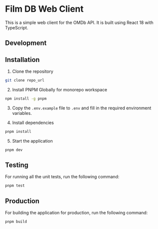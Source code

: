 # Film DB Web Client

This is a simple web client for the OMDb API. It is built using React 18 with TypeScript.

## Development

## Installation
1. Clone the repository
```bash
git clone repo_url
```
2. Install PNPM Globally for monorepo workspace
```bash
npm install -g pnpm
```
3. Copy the `.env.example` file to `.env` and fill in the required environment variables.

4. Install dependencies
```bash
pnpm install
```
5. Start the application
```bash
pnpm dev
```

## Testing
For running all the unit tests, run the following command:
```bash
pnpm test
```

## Production
For building the application for production, run the following command:
```bash
pnpm build
```
